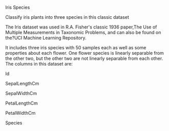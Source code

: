 Iris Species


Classify iris plants into three species in this classic dataset

The Iris dataset was used in R.A. Fisher's classic 1936 paper,The Use of Multiple Measurements in Taxonomic Problems, and can also be found on the?UCI Machine Learning Repository.

It includes three iris species with 50 samples each as well as some properties about each flower. One flower species is linearly separable from the other two, but the other two are not linearly separable from each other.
The columns in this dataset are:

Id

SepalLengthCm

SepalWidthCm

PetalLengthCm

PetalWidthCm

Species


